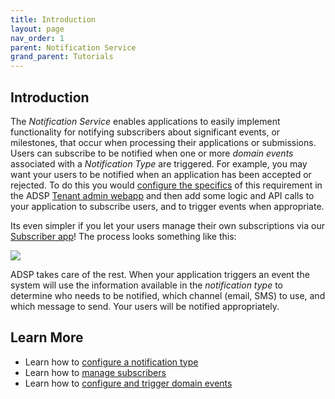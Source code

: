 ```yaml
---
title: Introduction
layout: page
nav_order: 1
parent: Notification Service
grand_parent: Tutorials
---
```


## Introduction

The _Notification Service_ enables applications to easily implement functionality for notifying subscribers about significant events, or milestones, that occur when processing their applications or submissions. Users can subscribe to be notified when one or more _domain events_ associated with a _Notification Type_ are triggered. For example, you may want your users to be notified when an application has been accepted or rejected. To do this you would [configure the specifics](/adsp-monorepo/tutorials/notification-service/notification-types.html) of this requirement in the ADSP [Tenant admin webapp](https://adsp-uat.alberta.ca) and then add some logic and API calls to your application to subscribe users, and to trigger events when appropriate.

Its even simpler if you let your users manage their own subscriptions via our [Subscriber app](/adsp-monorepo/tutorials/notification-service/subscribers.html)! The process looks something like this:

![](/adsp-monorepo/assets/notification-service/notification-service.png)

ADSP takes care of the rest. When your application triggers an event the system will use the information available in the _notification type_ to determine who needs to be notified, which channel (email, SMS) to use, and which message to send. Your users will be notified appropriately.

## Learn More

- Learn how to [configure a notification type](/adsp-monorepo/tutorials/notification-service/notification-types.html)
- Learn how to [manage subscribers](/adsp-monorepo/tutorials/notification-service/subscribers.html)
- Learn how to [configure and trigger domain events](/adsp-monorepo/tutorials/notification-service/events.html)
